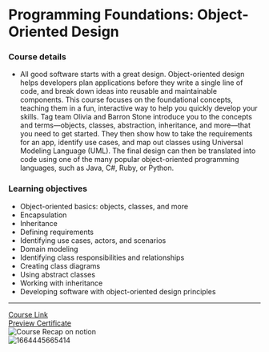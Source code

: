 # Programming Foundations: Object-Oriented Design
### Course details
- All good software starts with a great design. Object-oriented design helps developers plan applications before they write a single line of code, and break down ideas into reusable and maintainable components. This course focuses on the foundational concepts, teaching them in a fun, interactive way to help you quickly develop your skills. Tag team Olivia and Barron Stone introduce you to the concepts and terms—objects, classes, abstraction, inheritance, and more—that you need to get started. They then show how to take the requirements for an app, identify use cases, and map out classes using Universal Modeling Language (UML). The final design can then be translated into code using one of the many popular object-oriented programming languages, such as Java, C#, Ruby, or Python.
### Learning objectives
- Object-oriented basics: objects, classes, and more
- Encapsulation
- Inheritance
- Defining requirements
- Identifying use cases, actors, and scenarios
- Domain modeling
- Identifying class responsibilities and relationships
- Creating class diagrams
- Using abstract classes
- Working with inheritance
- Developing software with object-oriented design principles
-------------------------------
[Course Link](https://www.linkedin.com/learning/programming-foundations-object-oriented-design-3/)
<br>[Preview Certificate](https://user-images.githubusercontent.com/61974319/193002829-9daa555f-15f2-43df-a637-25497d9d5526.png)
<br>![Course Recap on notion](https://www.notion.so/03-Object-Oriented-Design-72a27fb19a7f40afb23912acd8696bd0)
<br>![1664445665414](https://user-images.githubusercontent.com/61974319/193002829-9daa555f-15f2-43df-a637-25497d9d5526.png)

